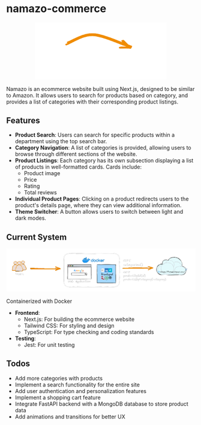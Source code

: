 # namazo-commerce

<p align="center">
  <img src="./ui/src/util/namazo_dark.png" width="350" alt="namazo logo">
</p>

Namazo is an ecommerce website built using Next.js, designed to be similar to Amazon. It allows users to search
for products based on category, and provides a list of categories with their corresponding product listings.

## Features

* **Product Search**: Users can search for specific products within a department using the top search bar.
* **Category Navigation**: A list of categories is provided, allowing users to browse through different sections
of the website.
* **Product Listings**: Each category has its own subsection displaying a list of products in well-formatted
cards. Cards include:
    - Product image
    - Price
    - Rating
    - Total reviews
* **Individual Product Pages**: Clicking on a product redirects users to the product's details page, where they
can view additional information.
* **Theme Switcher**: A button allows users to switch between light and dark modes.

## Current System

<p align="center">
  <img src="./sd_namazo.png" width="950" alt="system design">
</p>

Containerized with Docker

* **Frontend**:
    - Next.js: For building the ecommerce website
    - Tailwind CSS: For styling and design
    - TypeScript: For type checking and coding standards
* **Testing**:
    - Jest: For unit testing

## Todos
- Add more categories with products
- Implement a search functionality for the entire site
- Add user authentication and personalization features
- Implement a shopping cart feature
- Integrate FastAPI backend with a MongoDB database to store product data
- Add animations and transitions for better UX

